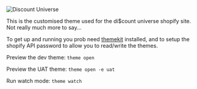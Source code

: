 ![Discount Universe](https://cdn.shopify.com/s/files/1/1391/4117/t/8/assets/logo.png?10637295858339104578)

This is the customised theme used for the di$count universe shopify site. Not really much more to say...

To get up and running you prob need [themekit](https://shopify.github.io/themekit/) installed, and to setup the shopify API password to allow you to read/write the themes.

Preview the dev theme: `theme open`

Preview the UAT theme: `theme open -e uat`

Run watch mode: `theme watch`
